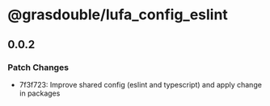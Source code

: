 # @grasdouble/lufa_config_eslint

## 0.0.2

### Patch Changes

- 7f3f723: Improve shared config (eslint and typescript) and apply change in packages
